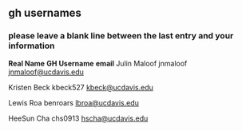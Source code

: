 ## gh usernames

### please leave a blank line between the last entry and your information

__Real Name__		__GH Username__		__email__
Julin Maloof		jnmaloof		jnmaloof@ucdavis.edu

Kristen Beck		kbeck527		kbeck@ucdavis.edu

Lewis Roa               benroars		lbroa@ucdavis.edu

HeeSun Cha              chs0913	                hscha@ucdavis.edu

